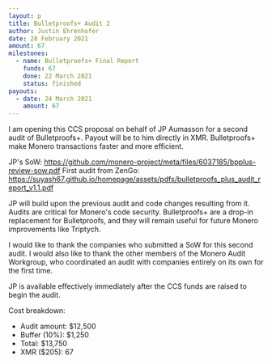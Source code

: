 ```yaml
---
layout: p
title: Bulletproofs+ Audit 2
author: Justin Ehrenhofer
date: 28 February 2021
amount: 67
milestones:
  - name: Bulletproofs+ Final Report
    funds: 67
    done: 22 March 2021
    status: finished
payouts:
  - date: 24 March 2021
    amount: 67
---
```


I am opening this CCS proposal on behalf of JP Aumasson for a second audit of Bulletproofs+. Payout will be to him directly in XMR. Bulletproofs+ make Monero transactions faster and more efficient.

JP's SoW: https://github.com/monero-project/meta/files/6037185/bpplus-review-sow.pdf
First audit from ZenGo: https://suyash67.github.io/homepage/assets/pdfs/bulletproofs_plus_audit_report_v1.1.pdf

JP will build upon the previous audit and code changes resulting from it. Audits are critical for Monero's code security. Bulletproofs+ are a drop-in replacement for Bulletproofs, and they will remain useful for future Monero improvements like Triptych.

I would like to thank the companies who submitted a SoW for this second audit. I would also like to thank the other members of the Monero Audit Workgroup, who coordinated an audit with companies entirely on its own for the first time.

JP is available effectively immediately after the CCS funds are raised to begin the audit.

Cost breakdown:

* Audit amount: $12,500
* Buffer (10%): $1,250
* Total: $13,750
* XMR ($205): 67

